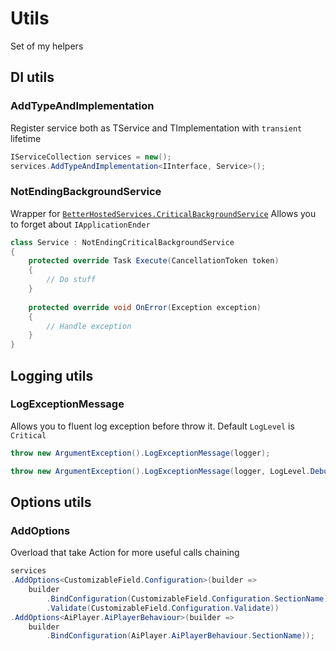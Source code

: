 # Utils
 
Set of my helpers

## DI utils

### AddTypeAndImplementation

Register service both as TService and TImplementation with `transient` lifetime

```csharp
IServiceCollection services = new();
services.AddTypeAndImplementation<IInterface, Service>();
```

### NotEndingBackgroundService

Wrapper for [`BetterHostedServices.CriticalBackgroundService`](https://github.com/GeeWee/BetterHostedServices)
Allows you to forget about `IApplicationEnder`

```csharp
class Service : NotEndingCriticalBackgroundService
{
    protected override Task Execute(CancellationToken token)
    {
        // Do stuff
    }
    
    protected override void OnError(Exception exception)
    {
        // Handle exception
    }
}
```

## Logging utils

### LogExceptionMessage

Allows you to fluent log exception before throw it. Default `LogLevel` is `Critical`

```csharp
throw new ArgumentException().LogExceptionMessage(logger);

throw new ArgumentException().LogExceptionMessage(logger, LogLevel.Debug);
```

## Options utils

### AddOptions

Overload that take Action<OptionBuilder> for more useful calls chaining

```csharp
services
.AddOptions<CustomizableField.Configuration>(builder =>
    builder
        .BindConfiguration(CustomizableField.Configuration.SectionName)
        .Validate(CustomizableField.Configuration.Validate))
.AddOptions<AiPlayer.AiPlayerBehaviour>(builder =>
    builder
        .BindConfiguration(AiPlayer.AiPlayerBehaviour.SectionName));
```